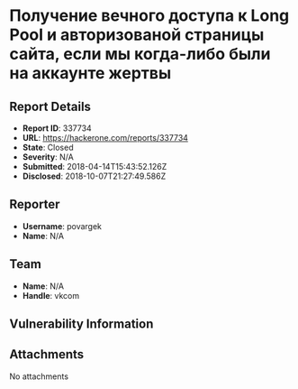 # Получение вечного доступа к Long Pool и авторизованой страницы сайта, если мы когда-либо были на аккаунте жертвы

## Report Details
- **Report ID**: 337734
- **URL**: https://hackerone.com/reports/337734
- **State**: Closed
- **Severity**: N/A
- **Submitted**: 2018-04-14T15:43:52.126Z
- **Disclosed**: 2018-10-07T21:27:49.586Z

## Reporter
- **Username**: povargek
- **Name**: N/A

## Team
- **Name**: N/A
- **Handle**: vkcom

## Vulnerability Information


## Attachments
No attachments
